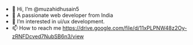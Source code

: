 - 👋 Hi, I’m @muzahidhusain5
- 💞️ A passionate web developer from India
- 👀 I’m interested in ui/ux development.
- 📫 How to reach me https://drive.google.com/file/d/11xPLPNW48z2Oy-zRNFDcved7NubSB6n3/view
<!---
muzahidhusain5/muzahidhusain5 is a ✨ special ✨ repository because its `README.md` (this file) appears on your GitHub profile.
You can click the Preview link to take a look at your changes.
--->
